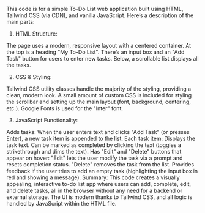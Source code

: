 This code is for a simple To-Do List web application built using HTML, Tailwind CSS (via CDN), and vanilla JavaScript. Here’s a description of the main parts:

1. HTML Structure:

The page uses a modern, responsive layout with a centered container.
At the top is a heading "My To-Do List".
There’s an input box and an "Add Task" button for users to enter new tasks.
Below, a scrollable list displays all the tasks.

2. CSS & Styling:

Tailwind CSS utility classes handle the majority of the styling, providing a clean, modern look.
A small amount of custom CSS is included for styling the scrollbar and setting up the main layout (font, background, centering, etc.).
Google Fonts is used for the "Inter" font.

3. JavaScript Functionality:

Adds tasks: When the user enters text and clicks "Add Task" (or presses Enter), a new task item is appended to the list.
Each task item:
Displays the task text.
Can be marked as completed by clicking the text (toggles a strikethrough and dims the text).
Has "Edit" and "Delete" buttons that appear on hover:
"Edit" lets the user modify the task via a prompt and resets completion status.
"Delete" removes the task from the list.
Provides feedback if the user tries to add an empty task (highlighting the input box in red and showing a message).
Summary:
This code creates a visually appealing, interactive to-do list app where users can add, complete, edit, and delete tasks, all in the browser without any need for a backend or external storage. The UI is modern thanks to Tailwind CSS, and all logic is handled by JavaScript within the HTML file.

